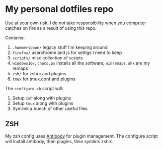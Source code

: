 # My personal dotfiles repo

Use at your own risk; I do not take responsibility when you computer catches on fire as a result of using this repo.

Contains:

1. `.hammerspoon/` legacy stuff I'm keeping around
2. `firefox/` userchrome and js for settigs I need to keep
3. `scripts/` misc collection of scripts
4. `windows10/`, `choco.ps` installs all the software, `winremaps.ahk` are my remaps
5. `zsh/` for zshrc and plugins
6. `tmux` for tmux.conf and plugins

The `configure.sh` script will:
1. Setup `zsh` along with plugins
2. Setup `tmux` along with plugins
3. Symlink a bunch of other useful files

## ZSH

My zsh config uses [Antibody](https://getantibody.github.io/) for plugin management. The configure script will install antibody, then plugins, then symlink zshrc
